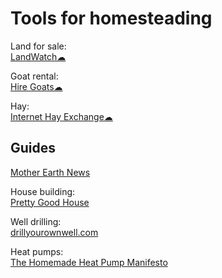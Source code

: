 
# Tools for homesteading

Land for sale:  
[LandWatch☁](https://www.landwatch.com/)

Goat rental:  
[Hire Goats☁](https://hiregoats.com/)

Hay:  
[Internet Hay Exchange☁](http://www.hayexchange.com/)

## Guides

[Mother Earth News](https://www.motherearthnews.com/)

House building:  
[Pretty Good House](https://www.prettygoodhouse.org/)

Well drilling:  
[drillyourownwell.com](https://drillyourownwell.com/)

Heat pumps:  
[The Homemade Heat Pump Manifesto](https://ecorenovator.org/forum/showthread.php?p=2631)
